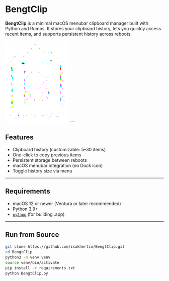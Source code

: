# BengtClip

**BengtClip** is a minimal macOS menubar clipboard manager built with Python and Rumps. It stores your clipboard history, lets you quickly access recent items, and supports persistent history across reboots.

<img src="app/resources/Bengt_Logo_rainbow.png" alt="drawing" width="200"/>
---

## Features

- Clipboard history (customizable: 5–30 items)
- One-click to copy previous items
- Persistent storage between reboots
- macOS menubar integration (no Dock icon)
- Toggle history size via menu

---

## Requirements

- macOS 12 or newer (Ventura or later recommended)
- Python 3.9+
- [`py2app`](https://github.com/ronaldoussoren/py2app) (for building .app)

---

## Run from Source

```bash
git clone https://github.com/isakhertin/BengtClip.git
cd BengtClip
python3 -m venv venv
source venv/bin/activate
pip install -r requirements.txt
python BengtClip.py